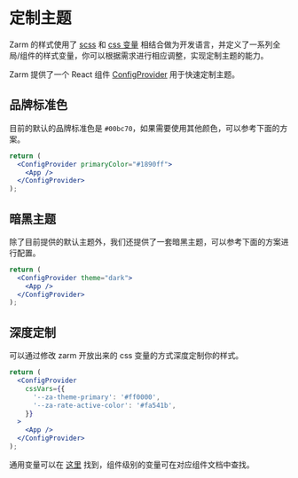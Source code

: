 # 定制主题

Zarm 的样式使用了 <a href="https://sass-lang.com" target="_blank">scss</a> 和 <a href="https://www.w3.org/Style/CSS/" target="_blank">css 变量</a> 相结合做为开发语言，并定义了一系列全局/组件的样式变量，你可以根据需求进行相应调整，实现定制主题的能力。

Zarm 提供了一个 React 组件 [ConfigProvider](#/components/config-provider) 用于快速定制主题。

## 品牌标准色

目前的默认的品牌标准色是 `#00bc70`，如果需要使用其他颜色，可以参考下面的方案。

```jsx
return (
  <ConfigProvider primaryColor="#1890ff">
    <App />
  </ConfigProvider>
);
```

## 暗黑主题

除了目前提供的默认主题外，我们还提供了一套暗黑主题，可以参考下面的方案进行配置。

```jsx
return (
  <ConfigProvider theme="dark">
    <App />
  </ConfigProvider>
);
```

## 深度定制

可以通过修改 zarm 开放出来的 css 变量的方式深度定制你的样式。

```jsx
return (
  <ConfigProvider
    cssVars={{
      '--za-theme-primary': '#ff0000',
      '--za-rate-active-color': '#fa541b',
    }}
  >
    <App />
  </ConfigProvider>
);
```

通用变量可以在 <a href="https://github.com/ZhongAnTech/zarm/blob/master/packages/zarm/src/style/themes/default.scss" target="_blank">这里</a> 找到，组件级别的变量可在对应组件文档中查找。
